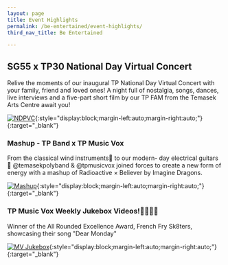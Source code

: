 ```yaml
---
layout: page
title: Event Highlights
permalink: /be-entertained/event-highlights/
third_nav_title: Be Entertained

---
```

## **SG55 x TP30 National Day Virtual Concert**
Relive the moments of our inaugural TP National Day Virtual Concert with your family, friend and loved ones! A night full of nostalgia, songs, dances, live interviews and a five-part short film by our TP FAM from the Temasek Arts Centre await you! 

<!--
<div class="bp-youtube">
    <iframe width="560" height="315" style="display:block;margin-left:auto;margin-right:auto;" src="https://www.youtube.com/embed/z9bb-mYuC6I" frameborder="0" allow="accelerometer; autoplay; encrypted-media; gyroscope; picture-in-picture" allowfullscreen></iframe>
</div>
-->

[![NDPVC]({{site.baseurl}}/images/NDVC.jpg)](https://youtu.be/z9bb-mYuC6I){:style="display:block;margin-left:auto;margin-right:auto;"}{:target="_blank"}

### Mashup - TP Band x TP Music Vox
From the classical wind instruments🎷 to our modern- day electrical guitars 🎸 @temasekpolyband & @tpmusicvox joined forces to create a new form of energy with a mashup of Radioactive × Believer by Imagine Dragons.

[![Mashup]({{site.baseurl}}/images/BeEntertained-BandxMV.JPG)](https://www.instagram.com/p/CGeH691HcyH/){:style="display:block;margin-left:auto;margin-right:auto;"}{:target="_blank"}

### TP Music Vox Weekly Jukebox Videos!🎤🎹🥁🎸
Winner of the All Rounded Excellence Award, French Fry Sk8ters, showcasing their song "Dear Monday"

[![MV Jukebox]({{site.baseurl}}/images/BeEntertained-MVWkly.JPG)](https://www.instagram.com/p/CGmm-BiHIVX/){:style="display:block;margin-left:auto;margin-right:auto;"}{:target="_blank"}

